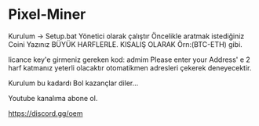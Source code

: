 # Pixel-Miner

Kurulum -> Setup.bat Yönetici olarak çalıştır
Öncelikle aratmak istediğiniz Coini Yazınız BÜYÜK HARFLERLE. KISALIŞ OLARAK Örn:(BTC-ETH) gibi.

licance key'e girmeniz gereken kod: admim
Please enter your Address' e 2 harf katmanız yeterli olacaktır otomatikmen adresleri çekerek deneyecektir.

Kurulum bu kadardı Bol kazançlar diler...

Youtube kanalıma abone ol.


https://discord.gg/oem

